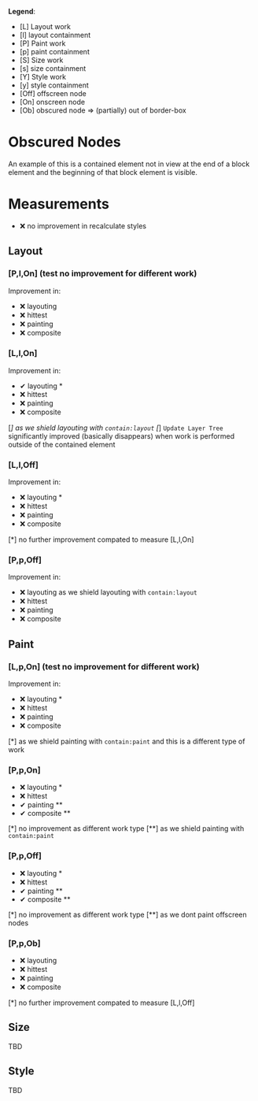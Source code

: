 **Legend**:

- [L] Layout work
- [l] layout containment
- [P] Paint work
- [p] paint containment
- [S] Size work
- [s] size containment
- [Y] Style work
- [y] style containment
- [Off] offscreen node
- [On] onscreen node
- [Ob] obscured node => (partially) out of border-box


# Obscured Nodes

An example of this is a contained element not in view at the end of a block element and the beginning of that block element is visible.

# Measurements

- ❌ no improvement in recalculate styles 

## Layout

### [P,l,On] (test no improvement for different work)
Improvement in:
- ❌ layouting
- ❌ hittest
- ❌ painting
- ❌ composite

### [L,l,On]

Improvement in:
- ✔ layouting *
- ❌ hittest
- ❌ painting
- ❌ composite

[*]  as we shield layouting with `contain:layout`
[*]  `Update Layer Tree` significantly improved (basically disappears) when work is performed outside of the contained element

### [L,l,Off]

Improvement in:
- ❌ layouting *
- ❌ hittest
- ❌ painting
- ❌ composite

[*] no further improvement compated to measure [L,l,On]

### [P,p,Off]

Improvement in:
- ❌ layouting as we shield layouting with `contain:layout`
- ❌ hittest
- ❌ painting
- ❌ composite

## Paint

### [L,p,On] (test no improvement for different work)
Improvement in:
- ❌ layouting *
- ❌ hittest
- ❌ painting
- ❌ composite  

[*] as we shield painting with `contain:paint` and this is a different type of work 

### [P,p,On]
- ❌ layouting *
- ❌ hittest
- ✔  painting **
- ✔  composite **  

[*] no improvement as different work type
[**] as we shield painting with `contain:paint`  

### [P,p,Off]

- ❌ layouting *
- ❌ hittest
- ✔  painting **
- ✔  composite ** 

[*] no improvement as different work type
[**] as we dont paint offscreen nodes 

### [P,p,Ob]
- ❌ layouting
- ❌ hittest
- ❌ painting
- ❌ composite

[*] no further improvement compated to measure [L,l,Off]

## Size

TBD

## Style

TBD
